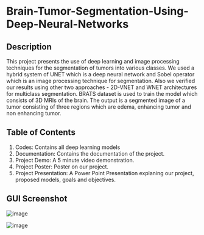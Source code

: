 # Brain-Tumor-Segmentation-Using-Deep-Neural-Networks

## Description
This project presents the use of deep learning and image processing techniques for the segmentation of tumors into various classes. We used a hybrid system of UNET which is a deep neural network and Sobel operator which is an image processing technique for segmentation. Also we verified our results using other two approaches - 2D-VNET and WNET architectures for multiclass segmentation. BRATS dataset is used to train the model which consists of 3D MRIs of the brain. The output is a segmented image of a tumor consisting of three regions which are edema, enhancing tumor and non enhancing tumor.

## Table of Contents
1. Codes: Contains all deep learning models
2. Documentation: Contains the documentation of the project.
3. Project Demo: A 5 minute video demonstration. 
4. Project Poster: Poster on our project.
5. Project Presentation: A Power Point Presentation explaning our project, proposed models, goals and objectives.

## GUI Screenshot
![image](https://user-images.githubusercontent.com/40469421/122648631-b38a4a80-d147-11eb-98a3-9aa0f3740a5f.png)

![image](https://user-images.githubusercontent.com/40469421/122648687-df0d3500-d147-11eb-838a-53e98b2ca4bb.png)

